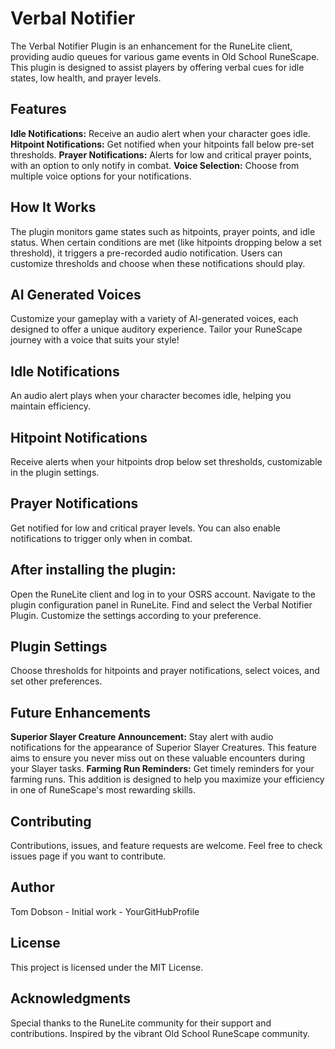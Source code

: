 # Verbal Notifier

The Verbal Notifier Plugin is an enhancement for the RuneLite client, providing audio queues for various game events in Old School RuneScape. This plugin is designed to assist players by offering verbal cues for idle states, low health, and prayer levels.

## Features

**Idle Notifications:** Receive an audio alert when your character goes idle.
**Hitpoint Notifications:** Get notified when your hitpoints fall below pre-set thresholds.
**Prayer Notifications:** Alerts for low and critical prayer points, with an option to only notify in combat.
**Voice Selection:** Choose from multiple voice options for your notifications.

## How It Works

The plugin monitors game states such as hitpoints, prayer points, and idle status. When certain conditions are met (like hitpoints dropping below a set threshold), it triggers a pre-recorded audio notification. Users can customize thresholds and choose when these notifications should play.

## AI Generated Voices
Customize your gameplay with a variety of AI-generated voices, each designed to offer a unique auditory experience. Tailor your RuneScape journey with a voice that suits your style!

## Idle Notifications
An audio alert plays when your character becomes idle, helping you maintain efficiency.

## Hitpoint Notifications
Receive alerts when your hitpoints drop below set thresholds, customizable in the plugin settings.

## Prayer Notifications
Get notified for low and critical prayer levels. You can also enable notifications to trigger only when in combat.

## After installing the plugin:

Open the RuneLite client and log in to your OSRS account.
Navigate to the plugin configuration panel in RuneLite.
Find and select the Verbal Notifier Plugin.
Customize the settings according to your preference.

## Plugin Settings

Choose thresholds for hitpoints and prayer notifications, select voices, and set other preferences.

## Future Enhancements
**Superior Slayer Creature Announcement:** Stay alert with audio notifications for the appearance of Superior Slayer Creatures. This feature aims to ensure you never miss out on these valuable encounters during your Slayer tasks.
**Farming Run Reminders:** Get timely reminders for your farming runs. This addition is designed to help you maximize your efficiency in one of RuneScape's most rewarding skills.

## Contributing

Contributions, issues, and feature requests are welcome. Feel free to check issues page if you want to contribute.

## Author

Tom Dobson - Initial work - YourGitHubProfile

## License

This project is licensed under the MIT License.

## Acknowledgments

Special thanks to the RuneLite community for their support and contributions.
Inspired by the vibrant Old School RuneScape community.
